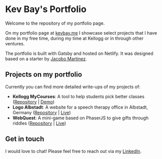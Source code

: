 # Kev Bay's Portfolio

Welcome to the repository of my portfolio page.

On my portfolio page at [kevbay.me](https://kevbay.me) I showcase select projects that I have done in my free time, during my time at Kellogg or in through other ventures.

The portfolio is built with Gatsby and hosted on Netlify. It was designed based on a starter by [Jacobo Martinez](https://github.com/cobidev/gatsby-simplefolio/blob/master/LICENSE.md).

## Projects on my portfolio

Currently you can find more detailed write-ups of my projects of:

- **Kellogg MyCourses**: A tool to help students pick better classes ([Repository](https://github.com/kftb/k_mycourses) | [Demo](https://kftb.github.io/k_mycourses/))
- **Logo Albstadt**: A website for a speech therapy office in Albstadt, Germany ([Repository](https://github.com/kftb/logo-albstadt) | [Live](https://logoalbstadt.de))
- **WebQuest**: A mini-game based on PhaserJS to give gifts through riddles ([Repository](https://github.com/kftb/webquest) | [Live](https://kftb.github.io/webquest/))

## Get in touch

I would love to chat! Please feel free to reach out via my [LinkedIn](https://linkedin.com/in/baykevin).
